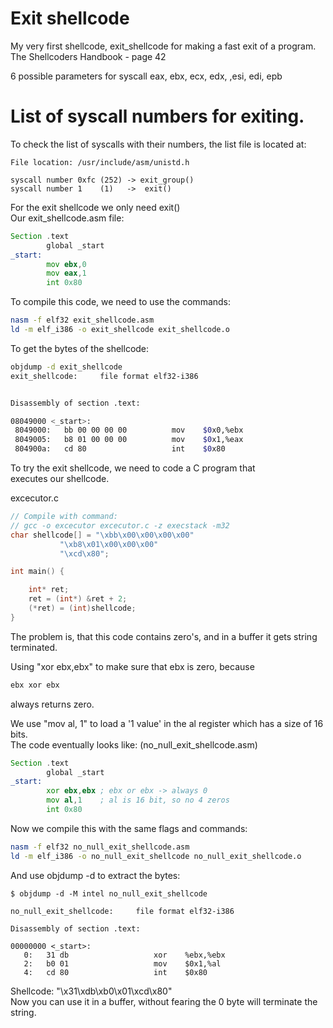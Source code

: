 # Exit shellcode
My very first shellcode, exit_shellcode for making a fast exit of a program.  
The Shellcoders Handbook - page 42  
  
6 possible parameters for syscall
eax, ebx, ecx, edx, ,esi, edi, epb

# List of syscall numbers for exiting.
To check the list of syscalls with their numbers, 
the list file is located at:  
```   
File location: /usr/include/asm/unistd.h

syscall number 0xfc (252) -> exit_group()
syscall number 1    (1)   ->  exit()
```
  
For the exit shellcode we only need exit()  
Our exit_shellcode.asm file:  
  
```asm
Section .text
        global _start
_start:
        mov ebx,0
        mov eax,1
        int 0x80
```

To compile this code, we need to use the commands:

```bash
nasm -f elf32 exit_shellcode.asm
ld -m elf_i386 -o exit_shellcode exit_shellcode.o
```
  
To get the bytes of the shellcode:  
```bash
objdump -d exit_shellcode
exit_shellcode:     file format elf32-i386


Disassembly of section .text:

08049000 <_start>:
 8049000:	bb 00 00 00 00       	mov    $0x0,%ebx
 8049005:	b8 01 00 00 00       	mov    $0x1,%eax
 804900a:	cd 80                	int    $0x80
```

To try the exit shellcode, we need to code a C program that  
executes our shellcode.  
  
excecutor.c
```C++
// Compile with command:
// gcc -o excecutor excecutor.c -z execstack -m32
char shellcode[] = "\xbb\x00\x00\x00\x00"
		   "\xb8\x01\x00\x00\x00"
		   "\xcd\x80";

int main() {

	int* ret;
	ret = (int*) &ret + 2;
	(*ret) = (int)shellcode;
}
```

The problem is, that this code contains zero's, and in a buffer it gets string terminated.  

Using "xor ebx,ebx" to make sure that ebx is zero, because  
  
``` Python
ebx xor ebx
```
  
always returns zero.  
  
We use "mov al, 1" to load a '1 value' in the al register which has a size of 16 bits.  
The code eventually looks like: (no_null_exit_shellcode.asm)
```asm
Section .text
        global _start
_start:
        xor ebx,ebx ; ebx or ebx -> always 0
        mov al,1    ; al is 16 bit, so no 4 zeros
        int 0x80
``` 

Now we compile this with the same flags and commands:
```bash
nasm -f elf32 no_null_exit_shellcode.asm
ld -m elf_i386 -o no_null_exit_shellcode no_null_exit_shellcode.o
```
And use objdump -d to extract the bytes:  
```
$ objdump -d -M intel no_null_exit_shellcode

no_null_exit_shellcode:     file format elf32-i386

Disassembly of section .text:

00000000 <_start>:
   0:	31 db                	xor    %ebx,%ebx
   2:	b0 01                	mov    $0x1,%al
   4:	cd 80                	int    $0x80
``` 
  
Shellcode: "\x31\xdb\xb0\x01\xcd\x80"  
Now you can use it in a buffer, without fearing the 0 byte will terminate the string.
